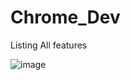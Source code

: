 # Chrome_Dev
Listing All features

![image](https://github.com/BroLetsCodeIt/Chrome_Dev/assets/113767803/484cd383-061b-402d-85ed-907e651413c9)

